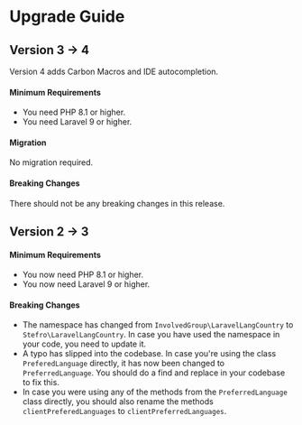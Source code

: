 # Upgrade Guide

## Version 3 -> 4

Version 4 adds Carbon Macros and IDE autocompletion.

#### Minimum Requirements

* You need PHP 8.1 or higher.
* You need Laravel 9 or higher.

#### Migration

No migration required.

#### Breaking Changes

There should not be any breaking changes in this release.

## Version 2 -> 3

#### Minimum Requirements

* You now need PHP 8.1 or higher.
* You now need Laravel 9 or higher.

#### Breaking Changes

* The namespace has changed from `InvolvedGroup\LaravelLangCountry` to `Stefro\LaravelLangCountry`. In case you have
  used the namespace in your code, you need to update it.
* A typo has slipped into the codebase. In case you're using the class `PreferedLanguage` directly, it has now been
  changed to `PreferredLanguage`. You should do a find and replace in your codebase to fix this.
* In case you were using any of the methods from the `PreferredLanguage` class directly, you should also rename the
  methods `clientPreferedLanguages` to `clientPreferredLanguages`.
